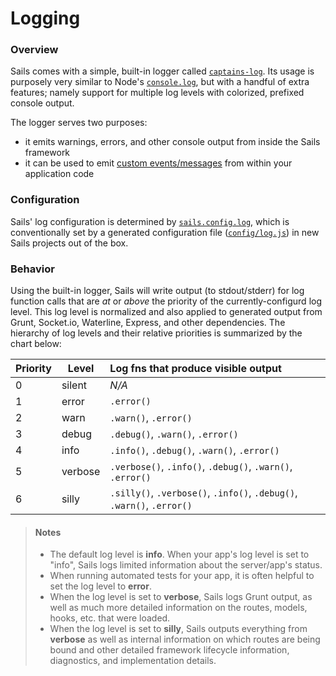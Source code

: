 # Logging

### Overview
Sails comes with a simple, built-in logger called [`captains-log`](https://github.com/balderdashy/captains-log).  Its usage is purposely very similar to Node's [`console.log`](https://nodejs.org/api/console.html#console_console_log_data), but with a handful of extra features; namely support for multiple log levels with colorized, prefixed console output.

The logger serves two purposes:
+ it emits warnings, errors, and other console output from inside the Sails framework
+ it can be used to emit [custom events/messages](http://sailsjs.org/documentation/concepts/logging/custom-log-messages) from within your application code


### Configuration
Sails' log configuration is determined by [`sails.config.log`](http://sailsjs.org/documentation/reference/configuration/sails-config-log), which is conventionally set by a generated configuration file ([`config/log.js`](http://sailsjs.org/documentation/anatomy/my-app/config/log-js)) in new Sails projects out of the box.


### Behavior

Using the built-in logger, Sails will write output (to stdout/stderr) for log function calls that are _at_ or _above_ the priority of the currently-configurd log level.  This log level is normalized and also applied to generated output from Grunt, Socket.io, Waterline, Express, and other dependencies. The hierarchy of log levels and their relative priorities is summarized by the chart below:

| Priority | Level     | Log fns that produce visible output   |
|----------|-----------|:--------------------------------------|
| 0        | silent    | _N/A_
| 1        | error     | `.error()`            |
| 2        | warn      | `.warn()`, `.error()` |
| 3        | debug     | `.debug()`, `.warn()`, `.error()` |
| 4        | info      | `.info()`, `.debug()`, `.warn()`, `.error()` |
| 5        | verbose   | `.verbose()`, `.info()`, `.debug()`, `.warn()`, `.error()` |
| 6        | silly     | `.silly()`, `.verbose()`, `.info()`, `.debug()`, `.warn()`, `.error()` |


> #### Notes
> + The default log level is **info**.  When your app's log level is set to "info", Sails logs limited information about the server/app's status.
> + When running automated tests for your app, it is often helpful to set the log level to **error**.
> + When the log level is set to **verbose**, Sails logs Grunt output, as well as much more detailed information on the routes, models, hooks, etc. that were loaded.
> + When the log level is set to **silly**, Sails outputs everything from **verbose** as well as internal information on which routes are being bound and other detailed framework lifecycle information, diagnostics, and implementation details.



<docmeta name="displayName" value="Logging">
